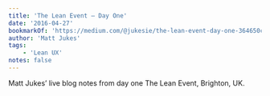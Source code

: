 ```yaml
---
title: 'The Lean Event — Day One'
date: '2016-04-27'
bookmarkOf: 'https://medium.com/@jukesie/the-lean-event-day-one-364650c97709'
author: 'Matt Jukes'
tags:
    - 'Lean UX'
notes: false
---
```


Matt Jukes’ live blog notes from day one The Lean Event, Brighton, UK.